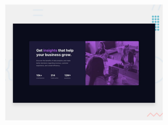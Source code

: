 
![Design preview for the Stats preview card component coding challenge](./design/desktop-preview.jpg)
